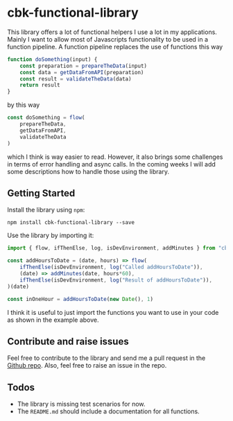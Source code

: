 # cbk-functional-library

This library offers a lot of functional helpers I use a lot in my applications.
Mainly I want to allow most of Javascripts functionality to be used in a function pipeline.
A function pipeline replaces the use of functions this way 

```javascript
function doSomething(input) {
    const preparation = prepareTheData(input)
    const data = getDataFromAPI(preparation)
    const result = validateTheData(data)
    return result
}
```

by this way

```javascript
const doSomething = flow(
    prepareTheData,
    getDataFromAPI,
    validateTheData
)
```

which I think is way easier to read.
However, it also brings some challenges in terms of error handling and async calls.
In the coming weeks I will add some descriptions how to handle those using the library.

## Getting Started

Install the library using `npm`:

```ssh
npm install cbk-functional-library --save
```

Use the library by importing it:

```javascript
import { flow, ifThenElse, log, isDevEnvironment, addMinutes } from "cbk-functional-library"

const addHoursToDate = (date, hours) => flow(
    ifThenElse(isDevEnvironment, log("Called addHoursToDate")),
    (date) => addMinutes(date, hours*60),
    ifThenElse(isDevEnvironment, log("Result of addHoursToDate")),
)(date)

const inOneHour = addHoursToDate(new Date(), 1)
```

I think it is useful to just import the functions you want to use in your code as shown in the example above.

## Contribute and raise issues

Feel free to contribute to the library and send me a pull request in the [Github repo](https://github.com/cabcookie/cbk-functional-library). Also, feel free to raise an issue in the repo.

## Todos

- The library is missing test scenarios for now.
- The `README.md` should include a documentation for all functions.
